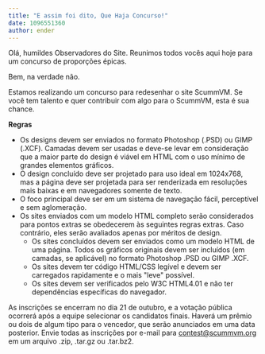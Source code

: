 ```yaml
---
title: "E assim foi dito, Que Haja Concurso!"
date: 1096551360
author: ender
---
```


Olá, humildes Observadores do Site. Reunimos todos vocês aqui hoje para um concurso de proporções épicas.

Bem, na verdade não.

Estamos realizando um concurso para redesenhar o site ScummVM. Se você tem talento e quer contribuir com algo para o ScummVM, esta é sua chance.
  
**Regras**

*   Os designs devem ser enviados no formato Photoshop (.PSD) ou GIMP (.XCF). Camadas devem ser usadas e deve-se levar em consideração que a maior parte do design é viável em HTML com o uso mínimo de grandes elementos gráficos.
*   O design concluído deve ser projetado para uso ideal em 1024x768, mas a página deve ser projetada para ser renderizada em resoluções mais baixas e em navegadores somente de texto.
*   O foco principal deve ser em um sistema de navegação fácil, perceptível e sem aglomeração.
*   Os sites enviados com um modelo HTML completo serão considerados para pontos extras se obedecerem às seguintes regras extras. Caso contrário, eles serão avaliados apenas por méritos de design.
    *   Os sites concluídos devem ser enviados como um modelo HTML de uma página. Todos os gráficos originais devem ser incluídos (em camadas, se aplicável) no formato Photoshop .PSD ou GIMP .XCF.
    *   Os sites devem ter código HTML/CSS legível e devem ser carregados rapidamente e o mais "leve" possível.
    *   Os sites devem ser verificados pelo W3C HTML4.01 e não ter dependências específicas do navegador.

As inscrições se encerram no dia 21 de outubro, e a votação pública ocorrerá após a equipe selecionar os candidatos finais. Haverá um prêmio ou dois de algum tipo para o vencedor, que serão anunciados em uma data posterior. Envie todas as inscrições por e-mail para contest@scummvm.org em um arquivo .zip, .tar.gz ou .tar.bz2.
